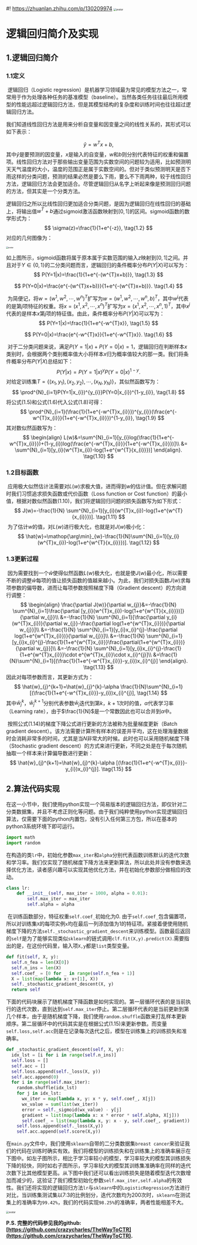 #! https://zhuanlan.zhihu.com/p/130209974
<img src="training_loss_acc.png" alt="avatar" style="zoom:45%;"/>

# 逻辑回归简介及实现

## 1.逻辑回归简介

### 1.1定义

​		逻辑回归（Logistic regression）是机器学习领域最为常见的模型方法之一，常常用于作为处理各种任务的基准模型（baseline）。当然各类任务往往最后所用模型的性能远超过逻辑回归方法，但是其模型结构的复杂度和训练时间也往往超过逻辑回归方法。

​		我们知道线性回归方法是用来分析自变量和因变量之间的线性关系的，其形式可以如下表示：

$$
\hat{y}=w^{T}x+b,
\tag{1.1}
$$
其中$\hat{y}$是要预测的因变量，$x$是输入的自变量，$w$和$b$则分别代表特征的权重和偏置项。线性回归方法对于那些输出变量范围为实数空间的问题较为适用，比如预测明天天气温度的大小，温度的范围正是属于实数空间的。但对于类似预测明天是否下雨这样的分类问题，预测的结果必然是要么下雨，要么不下雨两种，较于线性回归方法，逻辑回归方法会更加适合。尽管逻辑回归从名字上听起来像是预测回归问题的方法，但其实是一个分类方法。

​		逻辑回归之所以比线性回归更加适合分类问题，是因为逻辑回归在线性回归的基础上，将输出值$w^{T}+b$通过sigmoid激活函数映射到$[0,1]$的区间。sigmoid函数的数学形式为：
$$
\sigma(z)=\frac{1}{1+e^{-z}},
\tag{1.2}
$$
对应的几何图像为：

<img src="Figure_1.png" alt="avatar" style="zoom:35%;"/>

如上图所示，sigmoid函数将属于原本属于实数范围的输入$z$映射到$[0,1]$之间。并且对于$Y\in\{0,1\}$的二分类问题而言，逻辑回归的条件概率分布$P(Y|X)$可以写为：
$$
P(Y=1|x)=\frac{1}{1+e^{-(w^{T}x+b)}},
\tag{1.3}
$$

$$
P(Y=0|x)=\frac{e^{-(w^{T}x+b)}}{1+e^{-(w^{T}x+b)}}.
\tag{1.4}
$$

​		为简便记，将$w=(w^{1},w^{2},\cdots,w^{n})^{T}$扩写为$w=(w^{1},w^{2},\cdots,w^{n},b)^{T}$，其中$w^{j}$代表的是第$j$项特征的权重。将$x=(x^{1},x^{2},\cdots,x^{n})^{T}$扩写为$x=(x^{1},x^{2},\cdots,x^{n},1)^{T}$，其中$x^{j}$代表的是样本$x$第$j$项的特征值。由此，条件概率分布$P(Y|X)$可以写为：
$$
P(Y=1|x)=\frac{1}{1+e^{-w^{T}x}},
\tag{1.5}
$$

$$
P(Y=0|x)=\frac{e^{-w^{T}x}}{1+e^{-w^{T}x}}.
\tag{1.6}
$$

​		对于二分类问题来说，满足$P(Y=1|x)+P(Y=0|x)=1$，逻辑回归在判断样本$x$类别时，会根据两个类别概率值大小将样本$x$归为概率值较大的那一类。我们将条件概率分布$P(Y|X)$总结如下：
$$
P(Y|x)=P(Y=1|x)^{y}P(Y=0|x)^{1-y}.
\tag{1.7}
$$
​		对给定训练集$T=\{(x_{1},y_{1}),(x_{2},y_{2}),\cdots,(x_{N},y_{N})\}$，其似然函数写为：
$$
\prod^{N}_{i=1}P(Y=1|x_{i})^{y_{i}}P(Y=0|x_{i})^{1-y_{i}},
\tag{1.8}
$$
将公式$(1.5)$和公式$(1.6)$代入公式$(1.8)$可得：
$$
\prod^{N}_{i=1}(\frac{1}{1+e^{-w^{T}x_{i}}})^{y_{i}}(\frac{e^{-w^{T}x_{i}}}{1+e^{-w^{T}x_{i}}})^{1-y_{i}},
\tag{1.9}
$$
其对数似然函数写为：
$$
\begin{align}
  L(w)&=\sum^{N}_{i=1}[y_{i}log(\frac{1}{1+e^{-w^{T}x_{i}}})+(1-y_{i})log(\frac{e^{-w^{T}x_{i}}}{1+e^{-w^{T}x_{i}}})]\\
  &= \sum^{N}_{i=1}[y_{i}(w^{T}x_{i})-log(1+e^{w^{T}{x_{i}}})]
\end{align}.
\tag{1.10}
$$
### 1.2目标函数		

​		应用极大似然估计法需要对$L(w)$求极大值，进而得到$w$的估计值。但在求解问题时我们习惯追求损失函数或代价函数（Loss function or Cost function）的最小值，根据对数似然函数$(1.10)$，我们将逻辑回归问题的损失函数写为如下形式：
$$
J(w)=-\frac{1}{N} \sum^{N}_{i=1}[y_{i}(w^{T}x_{i})-log(1+e^{w^{T}{x_{i}}})].
\tag{1.11}
$$
​		为了估计$w$的值，对$L(w)$进行极大化，也就是对$J(w)$极小化：
$$
\hat{w}=\mathop{\arg\min}_{w}-\frac{1}{N}\sum^{N}_{i=1}[y_{i}(w^{T}x_{i})-log(1+e^{w^{T}{x_{i}}})].
\tag{1.12}
$$

### 1.3更新过程

​		因为需要找到一个$\hat{w}$使得似然函数$L(w)$极大化，也就是使$J(w)$最小化，所以需要不断的调整$\hat{w}$每项的值让损失函数的值越来越小。为此，我们对损失函数$J(w)$求每项参数的偏导数，进而让每项参数按照梯度下降（Gradient descent）的方向进行调整：
$$
\begin{align}
\frac{\partial J(w)}{\partial w_{j}}&=-\frac{1}{N} \sum^{N}_{i=1}\frac{\partial [y_{i}(w^{T}x_{i})-log(1+e^{w^{T}{x_{i}}})]}{\partial w_{j}}\\
&=-\frac{1}{N} \sum^{N}_{i=1}[\frac{\partial y_{i}(w^{T}x_{i})}{\partial w_{j}}-\frac{\partial log(1+e^{w^{T}x_{i}})}{\partial w_{j}}]\\
&=-\frac{1}{N} \sum^{N}_{i=1}[y_{i}x_{i}^{j}-\frac{\partial log(1+e^{w^{T}x_{i}})}{\partial w_{j}}]\\
&=-\frac{1}{N} \sum^{N}_{i=1}[y_{i}x_{i}^{j}-\frac{1}{1+e^{w^{T}x_{i}}}\frac{\partial(1+e^{w^{T}x_{i}})}{\partial w_{j}}]\\
&=-\frac{1}{N} \sum^{N}_{i=1}[y_{i}x_{i}^{j}-\frac{1}{1+e^{w^{T}x_{i}}}\cdot e^{w^{T}x_{i}}\cdot x_{i}^{j}]\\
&=\frac{1}{N}\sum^{N}_{i=1}[(\frac{1}{1+e^{-w^{T}x_{i}}}-y_{i})x_{i}^{j}]
\end{align}.
\tag{1.13}
$$
因此对每项参数而言，其更新方式为：
$$
\hat{w}_{j}^{k+1}=\hat{w}_{j}^{k}-\alpha \frac{1}{N}\sum^{N}_{i=1}[(\frac{1}{1+e^{-w^{T}x_{i}}}-y_{i})x_{i}^{j}],
\tag{1.14}
$$
其中$\hat{w}^{k}_{j}$，$\hat{w}^{k+1}_{j}$分别代表参数$\hat{w}_{j}$迭代到第$k$，$k+1$次时的值，$\alpha$代表学习率（Learning rate），由于$\frac{1}{N}$是一个常数因此也可以合并到$\alpha$中。

​		按照公式$(1.14)$的梯度下降公式进行更新的方法被称为批量梯度更新（Batch gradient descent）。该方法需要计算所有样本的误差并平均，这在处理海量数据时会消耗非常多的时间，尤其是当$N$非常大的时候。此时也可以采用随机梯度下降（Stochastic gradient descent）的方式来进行更新，不同之处是在于每次随机抽取一个样本来计算偏导数进行更新：
$$
\hat{w}_{j}^{k+1}=\hat{w}_{j}^{k}-\alpha [(\frac{1}{1+e^{-w^{T}x_{i}}}-y_{i})x_{i}^{j}].
\tag{1.15}
$$

## 2.算法代码实现

​		在这一小节中，我们使用python实现一个简易版本的逻辑回归方法，即仅针对二分类数据集，并且不考虑正则化等问题。由于我们纯粹使用python实现逻辑回归算法，仅需要下面的python内置包，没有引入任何第三方包，所以在基本的python3系统环境下即可运行。

```python
import math
import random
```

​		在构造的类`lr`中，初始化参数`max_iter`和`alpha`分别代表函数训练默认的迭代次数和学习率。我们仅实现了随机梯度下降方法来更新算法，所以此处并没有参数来选择优化方法，读者感兴趣可以实现其他优化方法，并在初始化参数部分做相应的改动。

```python
class lr:
    def __init__(self, max_iter = 1000, alpha = 0.01):
        self.max_iter = max_iter
        self.alpha = alpha
```

​		在训练函数部分，特征权重`self.coef_`初始化为0. 由于`self.coef_`包含偏置项，所以对训练集`X`的每项实例`x`均在最后一列添加值为1的特征项。紧接着便使用随机梯度下降的方法`self._stochastic_gradient_descent`来训练模型。函数最后返回的`self`是为了能够实现类似`sklearn`的链式调用`clf.fit(X,y).predict(X)`.需要指出的是，在这份代码里，输入项`X,y`都是`list`类型变量。

```python
def fit(self, X, y):
  self.n_fea = len(X[0])
  self.n_ins = len(X)
  self.coef_ = [0 for _ in range(self.n_fea + 1)] 
  X = list(map(lambda x: x+[1], X)) 
  self._stochastic_gradient_descent(X, y)
  return self
```

​		下面的代码块展示了随机梯度下降函数是如何实现的。第一层循环代表的是当前执行的迭代次数，直到达到`self.max_iter`停止。第二层循环代表的是当前更新到第几个样本，由于是随机梯度下降，我们使用`random.shuffle`函数来打乱样本更新顺序。第二层循环中的代码其实是在根据公式$(1.15)$来更新参数。而变量`self.loss,self.acc`则是在记录每次迭代之后，模型在训练集上的训练损失和准确率。

```python
def _stochastic_gradient_descent(self, X, y):
  idx_lst = [i for i in range(self.n_ins)]
  self.loss = []
  self.acc = []
  self.loss.append(self._loss(X, y))
  self.acc.append(0)
  for i in range(self.max_iter):
    random.shuffle(idx_lst)
    for j in idx_lst:
      wx_iter = map(lambda x, y: x * y, self.coef_, X[j])
      wx_value = sum(list(wx_iter))
      error = self._sigmoid(wx_value) - y[j]
      gradient = list(map(lambda x: x * error * self.alpha, X[j]))
      self.coef_ = list(map(lambda x, y: x - y, self.coef_, gradient))
    self.loss.append(self._loss(X,y))
    self.acc.append(self.score(X,y))
```

​		在`main.py`文件中，我们使用`sklearn`自带的二分类数据集`breast cancer`来验证我们的代码在训练时确实有效。我们将模型的训练损失和在训练集上的准确率展示在下图中。如左子图所示，相比于学习率较小的模型，学习率较大的模型其训练损失下降的较快，同时如右子图所示，学习率较大的模型其训练集准确率在同样的迭代次数下比其他模型更高。从下图中我们还可以看出训练损失是随着模型迭代次数增加而减少的，这验证了我们模型初始化参数`self.max_iter,self.alpha`的有效性。我们还将实现的逻辑回归方法`lr`与`sklearn`中的`LogisticRegression`方法进行对比，当训练集测试集以7:3的比例划分，迭代次数均为200次时，`sklearn`在测试集上的准确率为`99.42%`，我们的代码实现`98.25%`的准确率，两者性能相差不大。

<img src="training_loss_acc.png" alt="avatar" style="zoom:45%;"/>

**P.S. 完整的代码参见我的github: [https://github.com/crazycharles/TheWayToCTR](https://github.com/crazycharles/TheWayToCTR).**